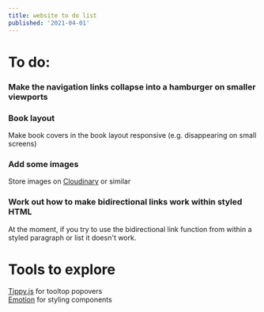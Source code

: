 ```yaml
---
title: website to do list
published: '2021-04-01'
---
```


# To do:

### Make the navigation links collapse into a hamburger on smaller viewports

### Book layout
Make book covers in the book layout responsive (e.g. disappearing on small screens)

### Add some images
Store images on [Cloudinary](https://cloudinary.com/) or similar

### Work out how to make bidirectional links work within styled HTML
At the moment, if you try to use the bidirectional link function from within a styled paragraph or list it doesn't work.

# Tools to explore

[Tippy.js](https://atomiks.github.io/tippyjs/) for tooltop popovers <br>
[Emotion](https://emotion.sh/docs/introduction) for styling components
